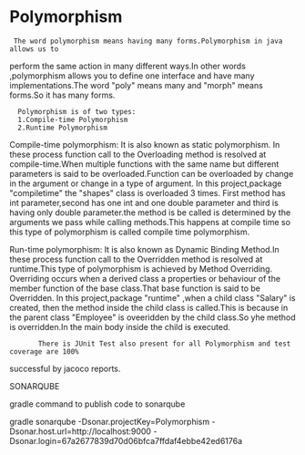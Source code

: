 # Polymorphism
     The word polymorphism means having many forms.Polymorphism in java allows us to 
perform the same action in many different ways.In other words ,polymorphism allows 
you to define one interface and have many implementations.The word "poly" means many
and "morph" means forms.So it has many forms.
    
      Polymorphism is of two types:
      1.Compile-time Polymorphism
      2.Runtime Polymorphism
      
Compile-time polymorphism:
       It is also known as static polymorphism. In these process function call to the
 Overloading method is resolved at compile-time.When multiple functions with the same
 name but different parameters is said to be overloaded.Function can be overloaded by
 change in the argument or change in a type of argument.
        In this project,package "compiletime" the "shapes" class is overloaded 3 times.
 First method has int parameter,second has one int and one double parameter and third 
 is having  only double parameter.the method is be called is determined by the arguments
 we pass while calling methods.This happens at compile time so this type of polymorphism 
 is called compile time polymorphism.
   
 Run-time polymorphism:
         It is also known as Dynamic Binding Method.In these process function call to 
 the Overridden method is resolved at runtime.This type of polymorphism is achieved by
 Method Overriding. Overriding occurs when a derived class a properties or behaviour of
 the member function of the base class.That base function is said to be Overridden.
          In this project,package "runtime" ,when a child class "Salary" is created, 
 then the method inside the child class is called.This is because in the parent class
 "Employee" is oveeridden by the child class.So yhe method is overridden.In the main 
 body inside the child is executed.              
    
           There is JUnit Test also present for all Polymorphism and test coverage are 100%
successful by jacoco reports.
       
  SONARQUBE 
  
  gradle command to publish code to sonarqube

gradle sonarqube 
  -Dsonar.projectKey=Polymorphism 
  -Dsonar.host.url=http://localhost:9000 
  -Dsonar.login=67a2677839d70d06bfca7ffdaf4ebbe42ed6176a